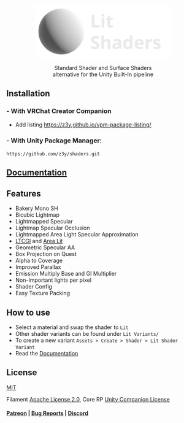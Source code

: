 <div align="center">
  <a href="https://z3y.github.io/Shaders/">
    <img alt="" height="138" src="./Documentation~/Images/logo.png">
  </a>
  <p>Standard Shader and Surface Shaders<br>
  alternative for the Unity Built-In pipeline</p>
</div>

## Installation

### - With VRChat Creator Companion
-  Add listing https://z3y.github.io/vpm-package-listing/

### - With Unity Package Manager:

```
https://github.com/z3y/shaders.git
```

## [Documentation](https://z3y.github.io/Shaders/)

## Features
- Bakery Mono SH
- Bicubic Lightmap
- Lightmapped Specular
- Lightmap Specular Occlusion
- Lightmapped Area Light Specular Approximation
- [LTCGI](https://github.com/PiMaker/ltcgi) and [Area Lit](https://booth.pm/en/items/3661829)
- Geometric Specular AA
- Box Projection on Quest
- Alpha to Coverage
- Improved Parallax
- Emission Multiply Base and GI Multiplier
- Non-Important lights per pixel
- Shader Config
- Easy Texture Packing

## How to use

- Select a material and swap the shader to `Lit`
- Other shader variants can be found under `Lit Variants/`
- To create a new variant `Assets > Create > Shader > Lit Shader Variant`
- Read the [Documentation](https://z3y.github.io/Shaders/)

## License

[MIT](/LICENSE.md)

Filament [Apache License 2.0](/ShaderLibrary/FilamentLicense.md),
Core RP [Unity Companion License](/ShaderLibrary/CoreRP/LICENSE.md)


#### [Patreon](https://www.patreon.com/z3y) | [Bug Reports](https://github.com/z3y/shaders/issues) | [Discord](https://discord.gg/bw46tKgRFT)
